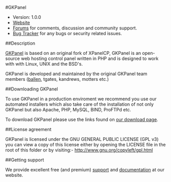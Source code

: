 #GKPanel

* Version: 1.0.0
* [Website](http://cybercore.tv/)
* [Forums](http://forums.cybercore.tv/) for comments, discussion and community support.
* [Bug Tracker](https://www.facebook.com/huyxgk/) for any bugs or security related issues.

##Description

[GKPanel](http://cybercore.tv) is based on an original fork of XPanelCP, GKPanel is an open-source web hosting control panel written in PHP and is designed to work with with Linux, UNIX and the BSD's.

GKPanel is developed and maintained by the original GKPanel team members ([ballen](http://bobbyallen.me), tgates, kandrews, motters etc.)

##Downloading GKPanel

To use GKPanel in a production enviroment we recommend you use our automated installers which also take care of the installation of not only GKPanel but also Apache, PHP, MySQL, BIND, ProFTPd etc.

To download GKPanel please use the links found on [our download page](http://cybercore.tv/download/).

##License agreement

GKPanel is licensed under the GNU GENERAL PUBLIC LICENSE (GPL v3) you can view a copy of this license either by opening the LICENSE file in the root of this folder or by visiting:- http://www.gnu.org/copyleft/gpl.html

##Getting support

We provide excellent free (and premium) [support](http://cybercore.tv/support/) and [documentation](http://cybercore.tv/docs/) at our website.
